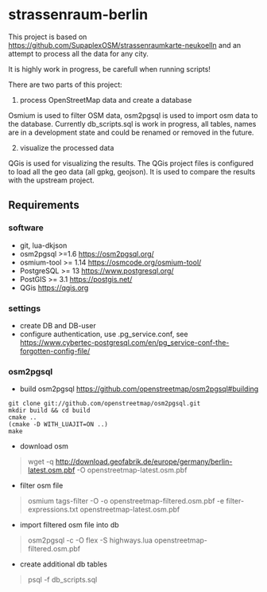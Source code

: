 # strassenraum-berlin

This project is based on https://github.com/SupaplexOSM/strassenraumkarte-neukoelln and an attempt to process all the data for any city. 

It is highly work in progress, be carefull when running scripts!

There are two parts of this project:

1) process OpenStreetMap data and create a database

Osmium is used to filter OSM data, osm2pgsql is used to import osm data to the database. Currently db_scripts.sql is work in progress, all tables, names are in a development state and could be renamed or removed in the future.

2) visualize the processed data

QGis is used for visualizing the results. The QGis project files is configured to load all the geo data (all gpkg, geojson). It is used to compare the results with the upstream project.



## Requirements

### software
- git, lua-dkjson
- osm2pgsql >=1.6  https://osm2pgsql.org/
- osmium-tool >= 1.14 https://osmcode.org/osmium-tool/
- PostgreSQL >= 13 https://www.postgresql.org/
- PostGIS >= 3.1 https://postgis.net/
- QGis https://qgis.org

### settings
- create DB and DB-user
- configure authentication, use .pg_service.conf, see https://www.cybertec-postgresql.com/en/pg_service-conf-the-forgotten-config-file/

### osm2pgsql
- build osm2pgsql  https://github.com/openstreetmap/osm2pgsql#building

```
git clone git://github.com/openstreetmap/osm2pgsql.git
mkdir build && cd build
cmake ..
(cmake -D WITH_LUAJIT=ON ..)
make
```

- download osm
> wget -q http://download.geofabrik.de/europe/germany/berlin-latest.osm.pbf -O openstreetmap-latest.osm.pbf

- filter osm file
> osmium tags-filter -O -o openstreetmap-filtered.osm.pbf -e filter-expressions.txt openstreetmap-latest.osm.pbf

- import filtered osm file into db
> osm2pgsql -c -O flex -S highways.lua openstreetmap-filtered.osm.pbf

- create additional db tables
> psql -f db_scripts.sql

